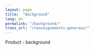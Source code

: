 ```yaml
---
layout: page
title:  "Background"
lang: en
permalink: "/background/"
trans_url: "/renseignements-generaux/"
---
```


Product - background
